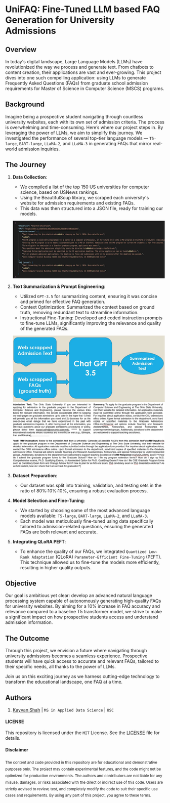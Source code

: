 # UniFAQ: Fine-Tuned LLM based FAQ Generation for University Admissions

## Overview

In today's digital landscape, Large Language Models (LLMs) have revolutionized the way we process and generate text. From chatbots to content creation, their applications are vast and ever-growing. This project dives into one such compelling application: using LLMs to generate Frequently Asked Questions (FAQs) from graduate school admission requirements for Master of Science in Computer Science (MSCS) programs.

## Background

Imagine being a prospective student navigating through countless university websites, each with its own set of admission criteria. The process is overwhelming and time-consuming. Here’s where our project steps in. By leveraging the power of LLMs, we aim to simplify this journey. We investigated the performance of several top-tier language models — `T5-large`, `BART-large`, `LLaMA-2`, and `LLaMA-3` in generating FAQs that mirror real-world admission inquiries.

## The Journey
1. **Data Collection**:
   - We compiled a list of the top 150 US universities for computer science, based on USNews rankings.
   - Using the BeautifulSoup library, we scraped each university's website for admission requirements and existing FAQs.
   - This data was then structured into a JSON file, ready for training our models.

   ![JSON DATA SAMPLE](/assets/img/json_sample.png)

2. **Text Summarization & Prompt Engineering**:
    - Utilized `GPT-3.5` for summarizing content, ensuring it was concise and primed for effective FAQ generation.
    - Context Optimization: Summarized the context based on ground truth, removing redundant text to streamline information.
    - Instructional Fine-Tuning: Developed and coded instruction prompts to fine-tune LLMs, significantly improving the relevance and quality of the generated FAQs.
    
    ![Flowchart](/assets/img/txt_summarization.png)
    ![Summary Sample](/assets/img/summarization_sample.png)

2. **Dataset Preparation**:
   - Our dataset was split into training, validation, and testing sets in the ratio of 80%:10%:10%, ensuring a robust evaluation process.

3. **Model Selection and Fine-Tuning**:
   - We started by choosing some of the most advanced language models available: `T5-large`, `BART-large`, `LLaMA-2`, and `LLaMA-3`.
   - Each model was meticulously fine-tuned using data specifically tailored to admission-related questions, ensuring the generated FAQs are both relevant and accurate.

4. **Integrating QLoRA PEFT**:
   - To enhance the quality of our FAQs, we integrated `Quantized Low-Rank Adaptation` (QLoRA) `Parameter-Efficient Fine-Tuning` (PEFT). This technique allowed us to fine-tune the models more efficiently, resulting in higher quality outputs.



## Objective

Our goal is ambitious yet clear: develop an advanced natural language processing system capable of autonomously generating high-quality FAQs for university websites. By aiming for a 10% increase in FAQ accuracy and relevance compared to a baseline T5 transformer model, we strive to make a significant impact on how prospective students access and understand admission information.

## The Outcome

Through this project, we envision a future where navigating through university admissions becomes a seamless experience. Prospective students will have quick access to accurate and relevant FAQs, tailored to their specific needs, all thanks to the power of LLMs.

Join us on this exciting journey as we harness cutting-edge technology to transform the educational landscape, one FAQ at a time.

## Authors
1. [Kayvan Shah](https://github.com/KayvanShah1) | `MS in Applied Data Science` | `USC`

#### LICENSE
This repository is licensed under the `MIT` License. See the [LICENSE](LICENSE) file for details.

#### Disclaimer

<sub>
The content and code provided in this repository are for educational and demonstrative purposes only. The project may contain experimental features, and the code might not be optimized for production environments. The authors and contributors are not liable for any misuse, damages, or risks associated with the direct or indirect use of this code. Users are strictly advised to review, test, and completely modify the code to suit their specific use cases and requirements. By using any part of this project, you agree to these terms.
</sub>